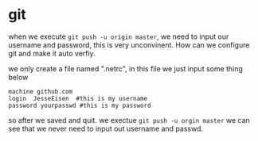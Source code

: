 git
====

when we execute `git push -u origin master`, we need to input our username and password, this is very unconvinent. How can we configure git and make it auto verfiy. 


we only create a file named ".netrc", in this file we just input some thing below

	machine github.com
	login  JesseEisen  #this is my username
	password yourpasswd #this is my password 

so after we saved and quit. we exectue `git push -u orgin master` we can see that we never need to input out username and passwd. 



